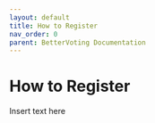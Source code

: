 ```yaml
---
layout: default
title: How to Register
nav_order: 0
parent: BetterVoting Documentation
---
```


# How to Register

Insert text here